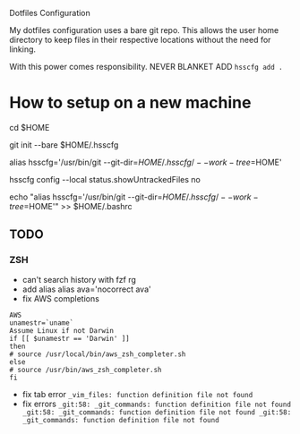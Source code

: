 Dotfiles Configuration

My dotfiles configuration uses a bare git repo. This allows the user home
directory to keep files in their respective locations without the need for
linking.

With this power comes responsibility. NEVER BLANKET ADD `hsscfg add .`

# How to setup on a new machine
cd $HOME

git init --bare $HOME/.hsscfg

alias hsscfg='/usr/bin/git --git-dir=$HOME/.hsscfg/ --work-tree=$HOME'

hsscfg config --local status.showUntrackedFiles no

echo "alias hsscfg='/usr/bin/git --git-dir=$HOME/.hsscfg/ --work-tree=$HOME'" >> $HOME/.bashrc

## TODO
### ZSH
- can't search history with fzf rg
- add alias alias ava='nocorrect ava'
- fix AWS completions
```
AWS
unamestr=`uname`
Assume Linux if not Darwin
if [[ $unamestr == 'Darwin' ]]
then
# source /usr/local/bin/aws_zsh_completer.sh
else
# source /usr/bin/aws_zsh_completer.sh
fi
```
- fix tab error `_vim_files: function definition file not found`
- fix errors `_git:58: _git_commands: function definition file not found
_git:58: _git_commands: function definition file not found
_git:58: _git_commands: function definition file not found`
